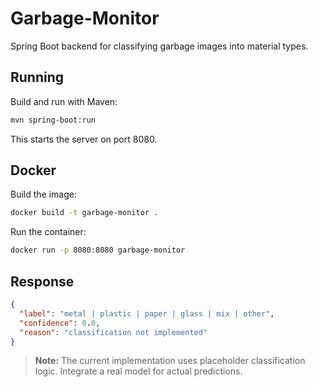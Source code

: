 # Garbage-Monitor

Spring Boot backend for classifying garbage images into material types.

## Running

Build and run with Maven:

```bash
mvn spring-boot:run
```

This starts the server on port 8080.

## Docker

Build the image:

```bash
docker build -t garbage-monitor .
```

Run the container:

```bash
docker run -p 8080:8080 garbage-monitor
```

## Response

```json
{
  "label": "metal | plastic | paper | glass | mix | other",
  "confidence": 0.0,
  "reason": "classification not implemented"
}
```

> **Note:** The current implementation uses placeholder classification logic. Integrate a real model for actual predictions.
